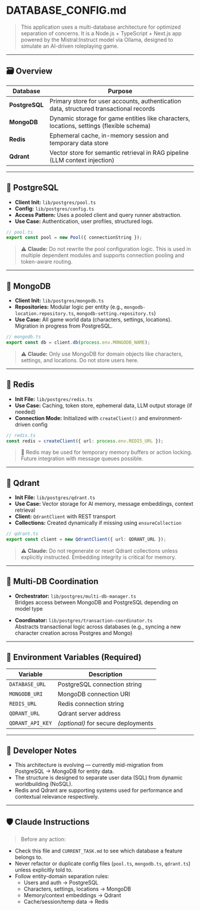 # DATABASE_CONFIG.md

> This application uses a multi-database architecture for optimized separation of concerns. It is a Node.js + TypeScript + Next.js app powered by the Mistral:Instruct model via Ollama, designed to simulate an AI-driven roleplaying game.

---

## 🗃️ Overview

| Database    | Purpose |
|-------------|---------|
| **PostgreSQL** | Primary store for user accounts, authentication data, structured transactional records |
| **MongoDB**    | Dynamic storage for game entities like characters, locations, settings (flexible schema) |
| **Redis**      | Ephemeral cache, in-memory session and temporary data store |
| **Qdrant**     | Vector store for semantic retrieval in RAG pipeline (LLM context injection) |

---

## 🔗 PostgreSQL

- **Client Init:** `lib/postgres/pool.ts`
- **Config:** `lib/postgres/config.ts`
- **Access Pattern:** Uses a pooled client and query runner abstraction.
- **Use Case:** Authentication, user profiles, structured logs.

```ts
// pool.ts
export const pool = new Pool({ connectionString });
```

> ⚠️ **Claude:** Do not rewrite the pool configuration logic. This is used in multiple dependent modules and supports connection pooling and token-aware routing.

---

## 🍃 MongoDB

- **Client Init:** `lib/postgres/mongodb.ts`
- **Repositories:** Modular logic per entity (e.g., `mongodb-location.repository.ts`, `mongodb-setting.repository.ts`)
- **Use Case:** All game world data (characters, settings, locations). Migration in progress from PostgreSQL.

```ts
// mongodb.ts
export const db = client.db(process.env.MONGODB_NAME);
```

> ⚠️ **Claude:** Only use MongoDB for domain objects like characters, settings, and locations. Do not store users here.

---

## 🧠 Redis

- **Init File:** `lib/postgres/redis.ts`
- **Use Case:** Caching, token store, ephemeral data, LLM output storage (if needed)
- **Connection Mode:** Initialized with `createClient()` and environment-driven config

```ts
// redis.ts
const redis = createClient({ url: process.env.REDIS_URL });
```

> 🔐 Redis may be used for temporary memory buffers or action locking. Future integration with message queues possible.

---

## 🧬 Qdrant

- **Init File:** `lib/postgres/qdrant.ts`
- **Use Case:** Vector storage for AI memory, message embeddings, context retrieval
- **Client:** `QdrantClient` with REST transport
- **Collections:** Created dynamically if missing using `ensureCollection`

```ts
// qdrant.ts
export const client = new QdrantClient({ url: QDRANT_URL });
```

> ⚠️ **Claude:** Do not regenerate or reset Qdrant collections unless explicitly instructed. Embedding integrity is critical for memory.

---

## 🔀 Multi-DB Coordination

- **Orchestrator:** `lib/postgres/multi-db-manager.ts`  
  Bridges access between MongoDB and PostgreSQL depending on model type

- **Coordinator:** `lib/postgres/transaction-coordinator.ts`  
  Abstracts transactional logic across databases (e.g., syncing a new character creation across Postgres and Mongo)

---

## 🔧 Environment Variables (Required)

| Variable          | Description                          |
|------------------|--------------------------------------|
| `DATABASE_URL`    | PostgreSQL connection string         |
| `MONGODB_URI`     | MongoDB connection URI               |
| `REDIS_URL`       | Redis connection string              |
| `QDRANT_URL`      | Qdrant server address                |
| `QDRANT_API_KEY`  | *(optional)* for secure deployments  |

---

## 🧠 Developer Notes

- This architecture is evolving — currently mid-migration from PostgreSQL → MongoDB for entity data.
- The structure is designed to separate user data (SQL) from dynamic worldbuilding (NoSQL).
- Redis and Qdrant are supporting systems used for performance and contextual relevance respectively.

---

## 🛡️ Claude Instructions

> Before any action:
- Check this file and `CURRENT_TASK.md` to see which database a feature belongs to.
- Never refactor or duplicate config files (`pool.ts`, `mongodb.ts`, `qdrant.ts`) unless explicitly told to.
- Follow entity-domain separation rules:
  - Users and auth → PostgreSQL  
  - Characters, settings, locations → MongoDB  
  - Memory/context embeddings → Qdrant  
  - Cache/session/temp data → Redis

